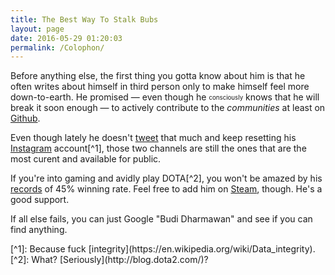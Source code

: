 ```yaml
---
title: The Best Way To Stalk Bubs
layout: page
date: 2016-05-29 01:20:03
permalink: /Colophon/
---
```

Before anything else, the first thing you gotta know about him is that he often writes about himself in third person only to make himself feel more down-to-earth. He promised &mdash; even though he <sub><sup>consciously</sup></sub> knows that he will break it soon enough &mdash; to actively contribute to the _communities_ at least on [Github](https://github.com/budi/).

Even though lately he doesn't [tweet](https://twitter.com/budi) that much and keep resetting his [Instagram](https://instagram.com/mmmbut/) account[^1], those two channels are still the ones that are the most curent and available for public.

If you're into gaming and avidly play DOTA[^2], you won't be amazed by his [records](http://www.dotabuff.com/players/115010700) of 45% winning rate. Feel free to add him on [Steam](http://steamcommunity.com/id/mmmbut/), though. He's a good support.

If all else fails, you can just Google "Budi Dharmawan" and see if you can find anything.

<section class="footnotes" markdown="1">
[^1]: Because fuck [integrity](https://en.wikipedia.org/wiki/Data_integrity).
[^2]: What? [Seriously](http://blog.dota2.com/)?
</section>
